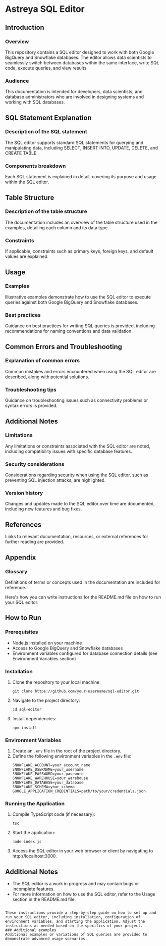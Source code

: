# Astreya SQL Editor

## Introduction
### Overview
This repository contains a SQL editor designed to work with both Google BigQuery and Snowflake databases. The editor allows data scientists to seamlessly switch between databases within the same interface, write SQL code, execute queries, and view results.

### Audience
This documentation is intended for developers, data scientists, and database administrators who are involved in designing systems and working with SQL databases.

## SQL Statement Explanation
### Description of the SQL statement
The SQL editor supports standard SQL statements for querying and manipulating data, including SELECT, INSERT INTO, UPDATE, DELETE, and CREATE TABLE.

### Components breakdown
Each SQL statement is explained in detail, covering its purpose and usage within the SQL editor.

## Table Structure
### Description of the table structure
The documentation includes an overview of the table structure used in the examples, detailing each column and its data type.

### Constraints
If applicable, constraints such as primary keys, foreign keys, and default values are explained.

## Usage
### Examples
Illustrative examples demonstrate how to use the SQL editor to execute queries against both Google BigQuery and Snowflake databases.

### Best practices
Guidance on best practices for writing SQL queries is provided, including recommendations for naming conventions and data validation.

## Common Errors and Troubleshooting
### Explanation of common errors
Common mistakes and errors encountered when using the SQL editor are described, along with potential solutions.

### Troubleshooting tips
Guidance on troubleshooting issues such as connectivity problems or syntax errors is provided.

## Additional Notes
### Limitations
Any limitations or constraints associated with the SQL editor are noted, including compatibility issues with specific database features.

### Security considerations
Considerations regarding security when using the SQL editor, such as preventing SQL injection attacks, are highlighted.

### Version history
Changes and updates made to the SQL editor over time are documented, including new features and bug fixes.

## References
Links to relevant documentation, resources, or external references for further reading are provided.

## Appendix
### Glossary
Definitions of terms or concepts used in the documentation are included for reference.


Here's how you can write instructions for the README.md file on how to run your SQL editor:


## How to Run

### Prerequisites
- Node.js installed on your machine
- Access to Google BigQuery and Snowflake databases
- Environment variables configured for database connection details (see Environment Variables section)

### Installation
1. Clone the repository to your local machine:
   ```
   git clone https://github.com/your-username/sql-editor.git
   ```

2. Navigate to the project directory:
   ```
   cd sql-editor
   ```

3. Install dependencies:
   ```
   npm install
   ```

### Environment Variables
1. Create an `.env` file in the root of the project directory.
2. Define the following environment variables in the `.env` file:
   ```
   SNOWFLAKE_ACCOUNT=your_account_name
   SNOWFLAKE_USERNAME=your_username
   SNOWFLAKE_PASSWORD=your_password
   SNOWFLAKE_WAREHOUSE=your_warehouse
   SNOWFLAKE_DATABASE=your_database
   SNOWFLAKE_SCHEMA=your_schema
   GOOGLE_APPLICATION_CREDENTIALS=path/to/your/credentials.json
   ```

### Running the Application
1. Compile TypeScript code (if necessary):
   ```
   tsc
   ```

2. Start the application:
   ```
   node index.js
   ```

3. Access the SQL editor in your web browser or client by navigating to http://localhost:3000.

## Additional Notes
- The SQL editor is a work in progress and may contain bugs or incomplete features.
- For more information on how to use the SQL editor, refer to the Usage section in the README.md file.
```

These instructions provide a step-by-step guide on how to set up and run your SQL editor, including installation, configuration of environment variables, and starting the application. Adjust the instructions as needed based on the specifics of your project.
### Additional examples
Additional examples or variations of SQL queries are provided to demonstrate advanced usage scenarios.